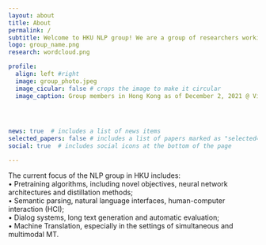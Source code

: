 ```yaml
---
layout: about
title: About
permalink: /
subtitle: Welcome to HKU NLP group! We are a group of researchers working on natural language processing in the <a href="https://www.cs.hku.hk/">Department of Computer Science</a> at the <a href="https://www.hku.hk/">University of Hong Kong</a>. 
logo: group_name.png
research: wordcloud.png

profile:
  align: left #right
  image: group_photo.jpeg
  image_cicular: false # crops the image to make it circular
  image_caption: Group members in Hong Kong as of December 2, 2021 @ Victoria Peak
  



news: true  # includes a list of news items
selected_papers: false # includes a list of papers marked as "selected={true}"
social: true  # includes social icons at the bottom of the page

---
```

The current focus of the NLP group in HKU includes:<br>
&#8226; Pretraining algorithms, including novel objectives, neural network architectures and distillation methods;<br>
&#8226; Semantic parsing, natural language interfaces, human-computer interaction (HCI);<br>
&#8226; Dialog systems, long text generation and automatic evaluation;<br>
&#8226; Machine Translation, especially in the settings of simultaneous and multimodal MT.<br><br>

<!-- Write your biography here. Tell the world about yourself. Link to your favorite [subreddit](http://reddit.com). You can put a picture in, too. The code is already in, just name your picture `prof_pic.jpg` and put it in the `img/` folder.

Put your address / P.O. box / other info right below your picture. You can also disable any these elements by editing `profile` property of the YAML header of your `_pages/about.md`. Edit `_bibliography/papers.bib` and Jekyll will render your [publications page](/al-folio/publications/) automatically.

Link to your social media connections, too. This theme is set up to use [Font Awesome icons](http://fortawesome.github.io/Font-Awesome/) and [Academicons](https://jpswalsh.github.io/academicons/), like the ones below. Add your Facebook, Twitter, LinkedIn, Google Scholar, or just disable all of them. -->
